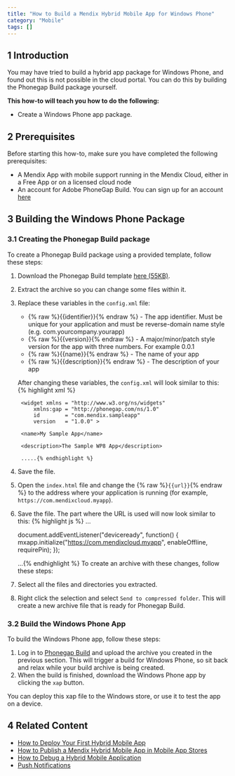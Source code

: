 ```yaml
---
title: "How to Build a Mendix Hybrid Mobile App for Windows Phone"
category: "Mobile"
tags: []
---
```


## 1 Introduction

You may have tried to build a hybrid app package for Windows Phone, and found out this is not possible in the cloud portal. You can do this by building the Phonegap Build package yourself.

**This how-to will teach you how to do the following:**

* Create a Windows Phone app package.

## 2 Prerequisites

Before starting this how-to, make sure you have completed the following prerequisites:

* A Mendix App with mobile support running in the Mendix Cloud, either in a Free App or on a licensed cloud node
* An account for Adobe PhoneGap Build. You can sign up for an account [here](https://build.phonegap.com/plans)

## 3 Building the Windows Phone Package

### 3.1 Creating the Phonegap Build package

To create a Phonegap Build package using a provided template, follow these steps:

1. Download the Phonegap Build template [here (55KB)](./attachments/wp8_phonegap_build_template.zip).
2. Extract the archive so you can change some files within it. <br>
3. Replace these variables in the `config.xml` file:
    * {% raw %}{{identifier}}{% endraw %} - The app identifier. Must be unique for your application and must be reverse-domain name style (e.g. com.yourcompany.yourapp)
    * {% raw %}{{version}}{% endraw %} - A major/minor/patch style version for the app with three numbers. For example 0.0.1
    * {% raw %}{{name}}{% endraw %} - The name of your app
    * {% raw %}{{description}}{% endraw %} - The description of your app

    After changing these variables, the `config.xml` will look similar to this:
    {% highlight xml %}
    <?xml version="1.0" encoding="UTF-8" ?>
        <widget xmlns = "http://www.w3.org/ns/widgets"
            xmlns:gap = "http://phonegap.com/ns/1.0"
            id        = "com.mendix.sampleapp"
            version   = "1.0.0" >

        <name>My Sample App</name>

        <description>The Sample WP8 App</description>

        .....{% endhighlight %}
4. Save the file.
5. Open the `index.html` file and change the {% raw %}`{{url}}`{% endraw %} to the address where your application is
running (for example, `https://com.mendixcloud.myapp`).
6. Save the file. The part where the URL is used will now look similar to this:
    {% highlight js %}
    ...

    document.addEventListener("deviceready", function() {
        mxapp.initialize("https://com.mendixcloud.myapp", enableOffline, requirePin);
    });

    ...{% endhighlight %}
To create an archive with these changes, follow these steps:

1. Select all the files and directories you extracted.
2. Right click the selection and select `Send to compressed folder`. This will create a new archive file that is ready for Phonegap Build.

### 3.2 Build the Windows Phone App

To build the Windows Phone app, follow these steps:

1. Log in to [Phonegap Build](https://build.phonegap.com/) and upload the archive you created in the previous section. This will trigger a build for Windows Phone, so sit back and relax while your build archive is being created.
2. When the build is finished, download the Windows Phone app by clicking the `xap` button.

You can deploy this xap file to the Windows store, or use it to test the app on a device.

## 4 Related Content
* [How to Deploy Your First Hybrid Mobile App](deploy-your-first-hybrid-mobile-app)
* [How to Publish a Mendix Hybrid Mobile App in Mobile App Stores](publishing-a-mendix-hybrid-mobile-app-in-mobile-app-stores)
* [How to Debug a Hybrid Mobile Application](debug-a-hybrid-mobile-application)
* [Push Notifications](push-notifications)

